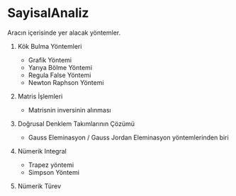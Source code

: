 # SayisalAnaliz
Aracın içerisinde yer alacak yöntemler.

1. Kök Bulma Yöntemleri
   - Grafik Yöntemi
   - Yarıya Bölme Yöntemi
   - Regula False Yöntemi
   - Newton Raphson Yöntemi
2. Matris İşlemleri
   - Matrisnin inversinin alınması

3. Doğrusal Denklem Takımlarının Çözümü
   - Gauss Eleminasyon / Gauss Jordan Eleminasyon yöntemlerinden biri

4. Nümerik Integral
   - Trapez yöntemi
   - Simpson Yöntemi

5. Nümerik Türev
